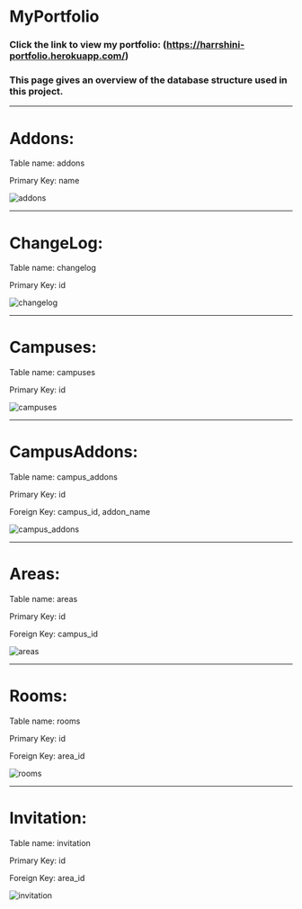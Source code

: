# MyPortfolio

### Click the link to view my portfolio: (https://harrshini-portfolio.herokuapp.com/)

### This page gives an overview of the database structure used in this project.

***

# Addons:
Table name: addons

Primary Key: name

![addons](https://user-images.githubusercontent.com/72803388/118956377-d4505c00-b95f-11eb-8f50-8613847500d3.jpg)

***

# ChangeLog:
Table name: changelog

Primary Key: id

![changelog](https://user-images.githubusercontent.com/72803388/118956427-e29e7800-b95f-11eb-97bc-ec737271ed09.jpg)

***

# Campuses:
Table name: campuses

Primary Key: id

![campuses](https://user-images.githubusercontent.com/72803388/118956482-ee8a3a00-b95f-11eb-80a6-6c46ef05551f.jpg)

***

# CampusAddons:
Table name: campus_addons

Primary Key: id

Foreign Key: campus_id, addon_name

![campus_addons](https://user-images.githubusercontent.com/72803388/118956556-ffd34680-b95f-11eb-80e6-2d2fd51490a4.jpg)

***

# Areas:
Table name: areas

Primary Key: id

Foreign Key: campus_id

![areas](https://user-images.githubusercontent.com/72803388/118956594-082b8180-b960-11eb-942f-ccdcc081ef6b.jpg)

***

# Rooms:
Table name: rooms

Primary Key: id

Foreign Key: area_id

![rooms](https://user-images.githubusercontent.com/72803388/118956656-17aaca80-b960-11eb-86cc-eaa634c90f12.jpg)

***

# Invitation:
Table name: invitation

Primary Key: id

Foreign Key: area_id

![invitation](https://user-images.githubusercontent.com/72803388/118956731-285b4080-b960-11eb-80d9-3696b0ed41b2.jpg)

